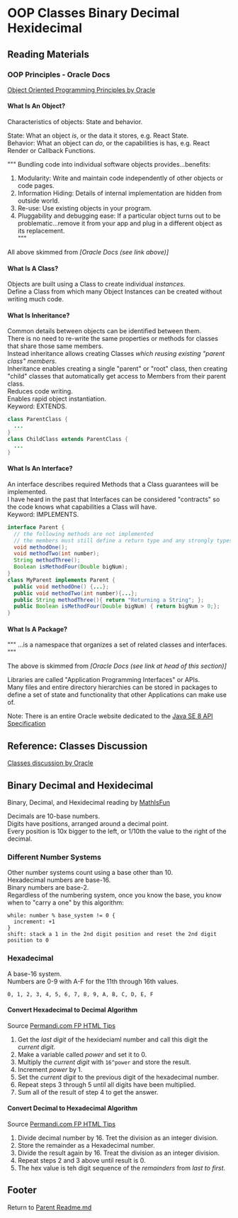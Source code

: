 # OOP Classes Binary Decimal Hexidecimal

## Reading Materials

### OOP Principles - Oracle Docs

[Object Oriented Programming Principles by Oracle](https://docs.oracle.com/javase/tutorial/java/concepts/)  

#### What Is An Object?  

Characteristics of objects: State and behavior.

State: What an object *is*, or the data it stores, e.g. React State.  
Behavior: What an object can *do*, or the capabilities is has, e.g. React Render or Callback Functions.  

"""
Bundling code into individual software objects provides...benefits:

1. Modularity: Write and maintain code independently of other objects or code pages.  
2. Information Hiding: Details of internal implementation are hidden from outside world.  
3. Re-use: Use existing objects in your program.  
4. Pluggability and debugging ease: If a particular object turns out to be problematic...remove it from your app and plug in a different object as its replacement.  
"""

All above skimmed from *[Oracle Docs (see link above)]*

#### What Is A Class?

Objects are built using a Class to create individual *instances*.  
Define a Class from which many Object Instances can be created without writing much code.  

#### What Is Inheritance?

Common details between objects can be identified between them.  
There is no need to re-write the same properties or methods for classes that share those same members.  
Instead inheritance allows creating Classes *which reusing existing "parent class" members*.  
Inheritance enables creating a single "parent" or "root" class, then creating "child" classes that automatically get access to Members from their parent class.  
Reduces code writing.  
Enables rapid object instantiation.  
Keyword: EXTENDS.  

```java
class ParentClass {
  ...
}
class ChildClass extends ParentClass {
  ...
}
```

#### What Is An Interface?

An interface describes required Methods that a Class guarantees will be implemented.  
I have heard in the past that Interfaces can be considered "contracts" so the code knows what capabilities a Class will have.  
Keyword: IMPLEMENTS.  

```java
interface Parent {
  // the following methods are not implemented
  // the members must still define a return type and any strongly types parameters
  void methodOne();
  void methodTwo(int number);
  String methodThree();
  Boolean isMethodFour(Double bigNum);
}
class MyParent implements Parent {
  public void methodOne() {...};
  public void methodTwo(int number){...};
  public String methodThree(){ return "Returning a String"; };
  public Boolean isMethodFour(Double bigNum) { return bigNum > 0;};
}
```

#### What Is A Package?

"""
...is a namespace that organizes a set of related classes and interfaces.
"""

The above is skimmed from *[Oracle Docs (see link at head of this section)]*  

Libraries are called "Application Programming Interfaces" or APIs.  
Many files and entire directory hierarchies can be stored in packages to define a set of state and functionality that other Applications can make use of.  

Note: There is an entire Oracle website dedicated to the [Java SE 8 API Specification](https://docs.oracle.com/javase/8/docs/api/index.html)  

## Reference: Classes Discussion

[Classes discussion by Oracle](https://docs.oracle.com/javase/tutorial/java/javaOO/classes.html)  

## Binary Decimal and Hexidecimal

Binary, Decimal, and Hexidecimal reading by [MathIsFun](https://www.mathsisfun.com/binary-decimal-hexadecimal.html)  

Decimals are 10-base numbers.  
Digits have positions, arranged around a decimal point.  
Every position is 10x bigger to the left, or 1/10th the value to the right of the decimal.  

### Different Number Systems

Other number systems count using a base other than 10.  
Hexadecimal numbers are base-16.  
Binary numbers are base-2.  
Regardless of the numbering system, once you know the base, you know when to "carry a one" by this algorithm:

```pseudo
while: number % base_system != 0 {
  increment: +1
}
shift: stack a 1 in the 2nd digit position and reset the 2nd digit position to 0
```

### Hexadecimal

A base-16 system.  
Numbers are 0-9 with A-F for the 11th through 16th values.  

```text
0, 1, 2, 3, 4, 5, 6, 7, 8, 9, A, B, C, D, E, F
```

#### Convert Hexadecimal to Decimal Algorithm

Source [Permandi.com FP HTML Tips](https://www.permadi.com/tutorial/numHexToDec/index.html)  

1. Get the *last digit* of the hexideciaml number and call this digit the *current digit*.  
2. Make a variable called *power* and set it to 0.  
3. Multiply the *current digit* with `16^power` and store the result.  
4. Increment *power* by 1.  
5. Set the *current digit* to the previous digit of the hexadecimal number.  
6. Repeat steps 3 through 5 until all digits have been multiplied.  
7. Sum all of the result of step 4 to get the answer.  

#### Convert Decimal to Hexadecimal Algorithm

Source [Permandi.com FP HTML Tips](https://www.permadi.com/tutorial/numDecToHex/)  

1. Divide decimal number by 16. Tret the division as an integer division.  
2. Store the remainder as a Hexadecimal number.  
3. Divide the result again by 16. Treat the division as an integer division.  
4. Repeat steps 2 and 3 above until result is 0.  
5. The hex value is teh digit sequence of the *remainders* from *last to first*.  

## Footer

Return to [Parent Readme.md](../README.html)  

